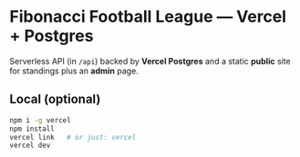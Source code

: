 # Fibonacci Football League — Vercel + Postgres

Serverless API (in `/api`) backed by **Vercel Postgres** and a static **public** site for standings plus an **admin** page.

## Local (optional)

```bash
npm i -g vercel
npm install
vercel link   # or just: vercel
vercel dev

